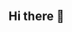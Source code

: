 ## Hi there 👋

<!--
**CLEMENT-OLATOYE979/CLEMENT-OLATOYE979** is a ✨ _special_ ✨ repository because its `README.md` (this file) appears on your GitHub profile.

Here are some ideas to get you started:

- 🔭 I’m currently working on an AI POWERED SMART CAR POOLING SYSTEM...
- 🌱 I’m currently learning BABCK-END DEVEOLOPENT AT ALX...
- 👯 I’m looking to collaborate on any available project...
- 🤔 I’m looking for help with ...
- 💬 Ask me about ...
- 📫 How to reach me: https://sites.google.com/view/clemento?usp=sharing...
- 😄 Pronouns: ...
- ⚡ Fun fact: ...
-->
